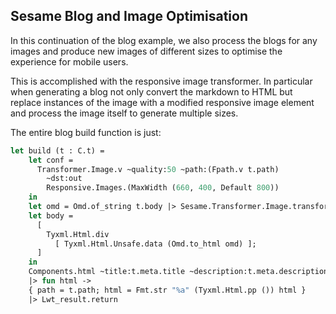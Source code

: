 Sesame Blog and Image Optimisation
----------------------------------

In this continuation of the blog example, we also process the blogs for any images and produce new images of different sizes to optimise the experience for mobile users.

This is accomplished with the responsive image transformer. In particular when generating a blog not only convert the markdown to HTML but replace instances of the image with a modified responsive image element and process the image itself to generate multiple sizes.

The entire blog build function is just:

```ocaml
let build (t : C.t) =
    let conf =
      Transformer.Image.v ~quality:50 ~path:(Fpath.v t.path)
        ~dst:out
        Responsive.Images.(MaxWidth (660, 400, Default 800))
    in
    let omd = Omd.of_string t.body |> Sesame.Transformer.Image.transform conf in
    let body =
      [
        Tyxml.Html.div
          [ Tyxml.Html.Unsafe.data (Omd.to_html omd) ];
      ]
    in
    Components.html ~title:t.meta.title ~description:t.meta.description ~body ()
    |> fun html ->
    { path = t.path; html = Fmt.str "%a" (Tyxml.Html.pp ()) html }
    |> Lwt_result.return
```